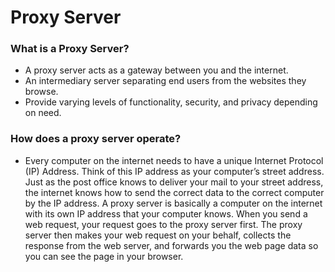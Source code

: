 # Proxy Server

### What is a Proxy Server?

- A proxy server acts as a gateway between you and the internet. 
- An intermediary server separating end users from the websites they browse.
- Provide varying levels of functionality, security, and privacy depending on need.

### How does a proxy server operate?

- Every computer on the internet needs to have a unique Internet Protocol (IP) Address. 
  Think of this IP address as your computer’s street address. Just as the post office knows 
  to deliver your mail to your street address, the internet knows how to send the correct data 
  to the correct computer by the IP address.
  A proxy server is basically a computer on the internet with its own IP address that your computer
  knows. When you send a web request, your request goes to the proxy server first. The proxy server 
  then makes your web request on your behalf, collects the response from the web server, and forwards 
  you the web page data so you can see the page in your browser.
